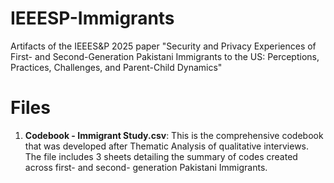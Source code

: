 # IEEESP-Immigrants
Artifacts of the IEEES&amp;P 2025 paper "Security and Privacy Experiences of First- and Second-Generation Pakistani Immigrants to the US: Perceptions, Practices, Challenges, and Parent-Child Dynamics"

# Files

1. **Codebook - Immigrant Study.csv**: This is the comprehensive codebook that was developed after Thematic Analysis of qualitative interviews. The file includes 3 sheets detailing the summary of codes created across first- and second- generation Pakistani Immigrants.
